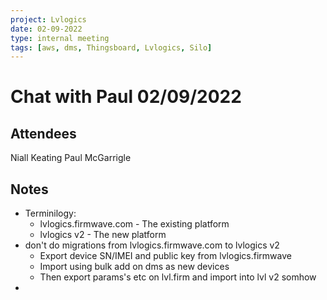 ```yaml
---
project: Lvlogics
date: 02-09-2022
type: internal meeting
tags: [aws, dms, Thingsboard, Lvlogics, Silo]
---
```


# Chat with Paul 02/09/2022
## Attendees
Niall Keating
Paul McGarrigle 

## Notes
- Terminilogy:
	- lvlogics.firmwave.com - The existing platform
	- lvlogics v2 - The new platform
- don't do migrations from lvlogics.firmwave.com to lvlogics v2
	- Export device SN/IMEI and public key from lvlogics.firmwave
	- Import using bulk add on dms as new devices
	- Then export params's etc on lvl.firm and import into lvl v2 somhow
- 
